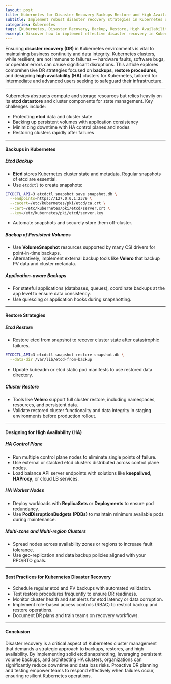 ```yaml
---
layout: post
title: Kubernetes for Disaster Recovery Backups Restore and High Availability
subtitle: Implement robust disaster recovery strategies in Kubernetes using backups restore and high availability techniques
categories: Kubernetes
tags: [Kubernetes, Disaster Recovery, Backup, Restore, High Availability, DevOps, Cluster Management, Cloud Native]
excerpt: Discover how to implement effective disaster recovery in Kubernetes with best practices for backups restore and high availability to safeguard your critical workloads.
---
```

Ensuring **disaster recovery (DR)** in Kubernetes environments is vital to maintaining business continuity and data integrity. Kubernetes clusters, while resilient, are not immune to failures — hardware faults, software bugs, or operator errors can cause significant disruptions. This article explores comprehensive DR strategies focused on **backups**, **restore procedures**, and designing **high availability (HA)** clusters for Kubernetes, tailored for intermediate and advanced users seeking to safeguard their infrastructure.

---
Kubernetes abstracts compute and storage resources but relies heavily on its **etcd datastore** and cluster components for state management. Key challenges include:

- Protecting **etcd** data and cluster state
- Backing up persistent volumes with application consistency
- Minimizing downtime with HA control planes and nodes
- Restoring clusters rapidly after failures

---

#### Backups in Kubernetes

##### Etcd Backup

- **Etcd** stores Kubernetes cluster state and metadata. Regular snapshots of etcd are essential.
- Use `etcdctl` to create snapshots:

```bash
ETCDCTL_API=3 etcdctl snapshot save snapshot.db \
  --endpoints=https://127.0.0.1:2379 \
  --cacert=/etc/kubernetes/pki/etcd/ca.crt \
  --cert=/etc/kubernetes/pki/etcd/server.crt \
  --key=/etc/kubernetes/pki/etcd/server.key
```

- Automate snapshots and securely store them off-cluster.

##### Backup of Persistent Volumes

- Use **VolumeSnapshot** resources supported by many CSI drivers for point-in-time backups.
- Alternatively, implement external backup tools like **Velero** that backup PV data and cluster metadata.

##### Application-aware Backups

- For stateful applications (databases, queues), coordinate backups at the app level to ensure data consistency.
- Use quiescing or application hooks during snapshotting.

---

#### Restore Strategies

##### Etcd Restore

- Restore etcd from snapshot to recover cluster state after catastrophic failures.

```bash
ETCDCTL_API=3 etcdctl snapshot restore snapshot.db \
  --data-dir /var/lib/etcd-from-backup
```

- Update kubeadm or etcd static pod manifests to use restored data directory.

##### Cluster Restore

- Tools like **Velero** support full cluster restore, including namespaces, resources, and persistent data.
- Validate restored cluster functionality and data integrity in staging environments before production rollout.

---

#### Designing for High Availability (HA)

##### HA Control Plane

- Run multiple control plane nodes to eliminate single points of failure.
- Use external or stacked etcd clusters distributed across control plane nodes.
- Load balance API server endpoints with solutions like **keepalived**, **HAProxy**, or cloud LB services.

##### HA Worker Nodes

- Deploy workloads with **ReplicaSets** or **Deployments** to ensure pod redundancy.
- Use **PodDisruptionBudgets (PDBs)** to maintain minimum available pods during maintenance.

##### Multi-zone and Multi-region Clusters

- Spread nodes across availability zones or regions to increase fault tolerance.
- Use geo-replication and data backup policies aligned with your RPO/RTO goals.

---

#### Best Practices for Kubernetes Disaster Recovery

- Schedule regular etcd and PV backups with automated validation.
- Test restore procedures frequently to ensure DR readiness.
- Monitor cluster health and set alerts for etcd latency or data corruption.
- Implement role-based access controls (RBAC) to restrict backup and restore operations.
- Document DR plans and train teams on recovery workflows.

---

#### Conclusion

Disaster recovery is a critical aspect of Kubernetes cluster management that demands a strategic approach to backups, restores, and high availability. By implementing solid etcd snapshotting, leveraging persistent volume backups, and architecting HA clusters, organizations can significantly reduce downtime and data loss risks. Proactive DR planning and testing empower teams to respond effectively when failures occur, ensuring resilient Kubernetes operations.

